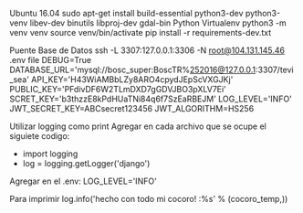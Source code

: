 Ubuntu 16.04
sudo apt-get install build-essential python3-dev python3-venv libev-dev binutils libproj-dev gdal-bin
Python Virtualenv
python3 -m venv venv
source venv/bin/activate
pip install -r requirements-dev.txt

Puente Base de Datos
ssh -L 3307:127.0.0.1:3306 -N root@104.131.145.46
.env file
DEBUG=True
DATABASE_URL='mysql://bosc_super:BoscTR%252016@127.0.0.1:3307/tevi_sea'
API_KEY='H43WiAMBbLZy8ARO4cpydJEpScVXGJKj'
PUBLIC_KEY='PFdivDF6W2TLmDXD7gGDVJBO3pXLV7Ei'
SCRET_KEY='b3thzzE8kPdHUaTNi84q6f7SzEaRBEJM'
LOG_LEVEL='INFO'
JWT_SECRET_KEY=ABCsecret123456
JWT_ALGORITHM=HS256

Utilizar logging como print
Agregar en cada archivo que se ocupe el siguiete codigo:
- import logging
- log = logging.getLogger('django')

Agregar en el .env:
LOG_LEVEL='INFO'

Para imprimir 
log.info('hecho con todo mi cocoro! :%s' % (cocoro_temp,))
